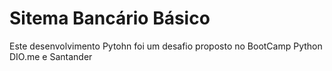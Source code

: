 # Sitema Bancário Básico 

Este desenvolvimento Pytohn foi um desafio proposto no BootCamp Python DIO.me e Santander
